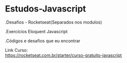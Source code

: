 # Estudos-Javascript <br/>

.Desafios - Rocketseat(Separados nos modulos)

.Exercícios Eloquent Javascript
 
.Códigos e desafios que eu encontrar

Link Curso: <br/>
https://rocketseat.com.br/starter/curso-gratuito-javascript <br/>
